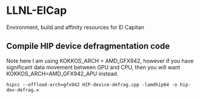# LLNL-ElCap
Environment, build and affinity resources for El Capitan


## Compile HIP device defragmentation code

Note here I am using KOKKOS_ARCH = AMD_GFX942, however if you have significant data movement between GPU and CPU, then you will want KOKKOS_ARCH=AMD_GFX942_APU instead.

```
hipcc --offload-arch=gfx942 HIP-device-defrag.cpp -lamdhip64 -o hip-dev-defrag.x
```
